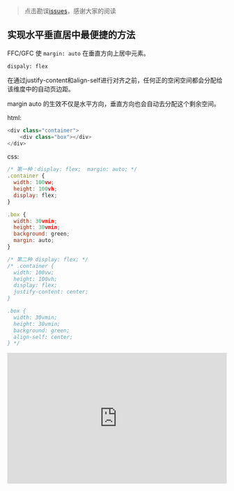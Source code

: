 > 点击勘误[issues](https://github.com/webVueBlog/tailwindcss-chinese/issues)，感谢大家的阅读

## 实现水平垂直居中最便捷的方法

FFC/GFC 使 `margin: auto` 在垂直方向上居中元素。

`dispaly: flex`

在通过justify-content和align-self进行对齐之前，任何正的空闲空间都会分配给该维度中的自动页边距。

margin auto 的生效不仅是水平方向，垂直方向也会自动去分配这个剩余空间。

html:

```js
<div class="container">
    <div class="box"></div>
</div>
```

css:

```js
/* 第一种：display: flex;  margin: auto; */
.container {
  width: 100vw;
  height: 100vh;
  display: flex;
}

.box {
  width: 30vmin;
  height: 30vmin;
  background: green;
  margin: auto;
}

/* 第二种 display: flex; */
/* .container {
  width: 100vw;
  height: 100vh;
  display: flex;
  justify-content: center;
}

.box {
  width: 30vmin;
  height: 30vmin;
  background: green;
  align-self: center;
} */
```

<iframe height="300" style="width: 100%;" scrolling="no" title="实现水平垂直居中最便捷的方法" src="https://codepen.io/webvueblog/embed/YzeVQaE?default-tab=css%2Cresult" frameborder="no" loading="lazy" allowtransparency="true" allowfullscreen="true">
  See the Pen <a href="https://codepen.io/webvueblog/pen/YzeVQaE">
  实现水平垂直居中最便捷的方法</a> by 我是哪吒（达达） (<a href="https://codepen.io/webvueblog">@webvueblog</a>)
  on <a href="https://codepen.io">CodePen</a>.
</iframe>
